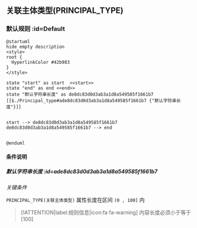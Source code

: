 ## 关联主体类型(PRINCIPAL_TYPE) <!-- {docsify-ignore-all} -->

   

### 默认规则 :id=Default

```plantuml
@startuml
hide empty description
<style>
root {
  HyperlinkColor #42b983
}
</style>

state "start" as start  <<start>>
state "end" as end <<end>>
state "默认字符串长度" as de8dc83d0d3ab3a1d8a549585f1661b7 [[$./Principal_type#ade8dc83d0d3ab3a1d8a549585f1661b7 {"默认字符串长度"}]]


start --> de8dc83d0d3ab3a1d8a549585f1661b7 
de8dc83d0d3ab3a1d8a549585f1661b7 --> end 


@enduml
```

#### 条件说明

##### 默认字符串长度 :id=ade8dc83d0d3ab3a1d8a549585f1661b7


*关键条件*


`PRINCIPAL_TYPE(关联主体类型)` 属性长度在区间 `(0 , 100]` 内

> [!ATTENTION|label:规则信息|icon:fa fa-warning]
> 内容长度必须小于等于[100]







